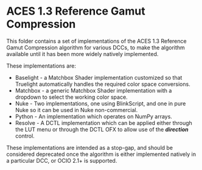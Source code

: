 # ACES 1.3 Reference Gamut Compression

This folder contains a set of implementations of the ACES 1.3 Reference Gamut Compression algorithm for various DCCs, to make the algorithm available until it has been more widely natively implemented.

These implementations are:
* Baselight - a Matchbox Shader implementation customized so that Truelight automatically handles the required color space conversions.
* Matchbox - a generic Matchbox Shader implementation with a dropdown to select the working color space.
* Nuke - Two implementations, one using BlinkScript, and one in pure Nuke so it can be used in Nuke non-commercial.
* Python - An implementation which operates on NumPy arrays.
* Resolve - A DCTL implementation which can be applied either through the LUT menu or through the DCTL OFX to allow use of the ***direction*** control.

These implementations are intended as a stop-gap, and should be considered deprecated once the algorithm is either implemented natively in a particular DCC, or OCIO 2.1+ is supported.